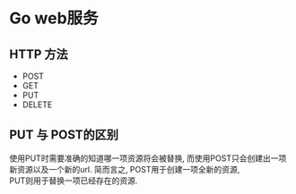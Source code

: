# Go web服务

## HTTP 方法

- POST
- GET
- PUT
- DELETE
  
## PUT 与 POST的区别

使用PUT时需要准确的知道哪一项资源将会被替换, 而使用POST只会创建出一项新资源以及一个新的url. 简而言之, POST用于创建一项全新的资源,  
PUT则用于替换一项已经存在的资源.
